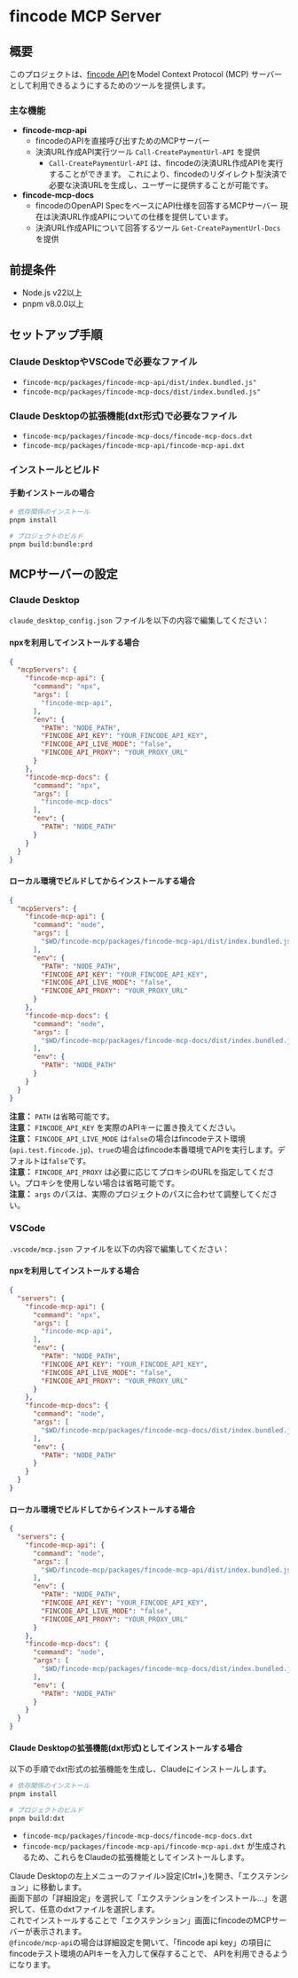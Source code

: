 
# fincode MCP Server

## 概要
このプロジェクトは、[fincode API](https://docs.fincode.jp/api)をModel Context Protocol (MCP) サーバーとして利用できるようにするためのツールを提供します。

### 主な機能
- **fincode-mcp-api**
  - fincodeのAPIを直接呼び出すためのMCPサーバー
  - 決済URL作成API実行ツール `Call-CreatePaymentUrl-API` を提供
    - `Call-CreatePaymentUrl-API` は、fincodeの決済URL作成APIを実行することができます。
    これにより、fincodeのリダイレクト型決済で必要な決済URLを生成し、ユーザーに提供することが可能です。
- **fincode-mcp-docs**
  - fincodeのOpenAPI SpecをベースにAPI仕様を回答するMCPサーバー
  現在は決済URL作成APIについての仕様を提供しています。
  - 決済URL作成APIについて回答するツール `Get-CreatePaymentUrl-Docs` を提供

## 前提条件
- Node.js v22以上
- pnpm v8.0.0以上

## セットアップ手順

### Claude DesktopやVSCodeで必要なファイル
- `fincode-mcp/packages/fincode-mcp-api/dist/index.bundled.js"`
- `fincode-mcp/packages/fincode-mcp-docs/dist/index.bundled.js"`

### Claude Desktopの拡張機能(dxt形式)で必要なファイル
- `fincode-mcp/packages/fincode-mcp-docs/fincode-mcp-docs.dxt`
- `fincode-mcp/packages/fincode-mcp-api/fincode-mcp-api.dxt`

### インストールとビルド

#### 手動インストールの場合

```bash
# 依存関係のインストール
pnpm install

# プロジェクトのビルド
pnpm build:bundle:prd
```


## MCPサーバーの設定

### Claude Desktop
`claude_desktop_config.json` ファイルを以下の内容で編集してください：

#### npxを利用してインストールする場合
```json
{
  "mcpServers": {
    "fincode-mcp-api": {
      "command": "npx",
      "args": [
        "fincode-mcp-api",
      ],
      "env": {
        "PATH": "NODE_PATH",
        "FINCODE_API_KEY": "YOUR_FINCODE_API_KEY",
        "FINCODE_API_LIVE_MODE": "false",
        "FINCODE_API_PROXY": "YOUR_PROXY_URL"
      }
    },
    "fincode-mcp-docs": {
      "command": "npx",
      "args": [
        "fincode-mcp-docs"
      ],
      "env": {
        "PATH": "NODE_PATH"
      }
    }
  }
}
```

#### ローカル環境でビルドしてからインストールする場合
```json
{
  "mcpServers": {
    "fincode-mcp-api": {
      "command": "node",
      "args": [
        "$WD/fincode-mcp/packages/fincode-mcp-api/dist/index.bundled.js",
      ],
      "env": {
        "PATH": "NODE_PATH",
        "FINCODE_API_KEY": "YOUR_FINCODE_API_KEY",
        "FINCODE_API_LIVE_MODE": "false",
        "FINCODE_API_PROXY": "YOUR_PROXY_URL"
      }
    },
    "fincode-mcp-docs": {
      "command": "node",
      "args": [
        "$WD/fincode-mcp/packages/fincode-mcp-docs/dist/index.bundled.js"
      ],
      "env": {
        "PATH": "NODE_PATH"
      }
    }
  }
}
```

**注意：** `PATH` は省略可能です。  
**注意：** `FINCODE_API_KEY` を実際のAPIキーに置き換えてください。  
**注意：** `FINCODE_API_LIVE_MODE` は`false`の場合はfincodeテスト環境(`api.test.fincode.jp`)、`true`の場合はfincode本番環境でAPIを実行します。デフォルトは`false`です。  
**注意：** `FINCODE_API_PROXY` は必要に応じてプロキシのURLを指定してください。プロキシを使用しない場合は省略可能です。  
**注意：** `args` のパスは、実際のプロジェクトのパスに合わせて調整してください。

### VSCode
`.vscode/mcp.json` ファイルを以下の内容で編集してください：

#### npxを利用してインストールする場合
```json
{
  "servers": {
    "fincode-mcp-api": {
      "command": "npx",
      "args": [
        "fincode-mcp-api",
      ],
      "env": {
        "PATH": "NODE_PATH",
        "FINCODE_API_KEY": "YOUR_FINCODE_API_KEY",
        "FINCODE_API_LIVE_MODE": "false",
        "FINCODE_API_PROXY": "YOUR_PROXY_URL"
      }
    },
    "fincode-mcp-docs": {
      "command": "node",
      "args": [
        "$WD/fincode-mcp/packages/fincode-mcp-docs/dist/index.bundled.js"
      ],
      "env": {
        "PATH": "NODE_PATH"
      }
    }
  }
}
```

#### ローカル環境でビルドしてからインストールする場合
```json
{
  "servers": {
    "fincode-mcp-api": {
      "command": "node",
      "args": [
        "$WD/fincode-mcp/packages/fincode-mcp-api/dist/index.bundled.js",
      ],
      "env": {
        "PATH": "NODE_PATH",
        "FINCODE_API_KEY": "YOUR_FINCODE_API_KEY",
        "FINCODE_API_LIVE_MODE": "false",
        "FINCODE_API_PROXY": "YOUR_PROXY_URL"
      }
    },
    "fincode-mcp-docs": {
      "command": "node",
      "args": [
        "$WD/fincode-mcp/packages/fincode-mcp-docs/dist/index.bundled.js"
      ],
      "env": {
        "PATH": "NODE_PATH"
      }
    }
  }
}
```

#### Claude Desktopの拡張機能(dxt形式)としてインストールする場合
以下の手順でdxt形式の拡張機能を生成し、Claudeにインストールします。

```bash
# 依存関係のインストール
pnpm install

# プロジェクトのビルド
pnpm build:dxt
```

- `fincode-mcp/packages/fincode-mcp-docs/fincode-mcp-docs.dxt`
- `fincode-mcp/packages/fincode-mcp-api/fincode-mcp-api.dxt`
が生成されるため、これらをClaudeの拡張機能としてインストールします。  

Claude Desktopの左上メニューのファイル>設定(Ctrl+,)を開き、「エクステンション」に移動します。  
画面下部の「詳細設定」を選択して「エクステンションをインストール...」を選択して、任意のdxtファイルを選択します。  
これでインストールすることで「エクステンション」画面にfincodeのMCPサーバーが表示されます。  
`@fincode/mcp-api`の場合は詳細設定を開いて、「fincode api key」の項目にfincodeテスト環境のAPIキーを入力して保存することで、
APIを利用できるようになります。

